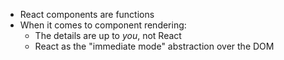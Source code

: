 * React components are functions
* When it comes to component rendering:
    * The details are up to *you*, not React
    * React as the "immediate mode" abstraction over the DOM
